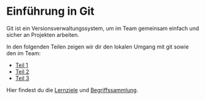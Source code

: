 # Einführung in Git

Git ist ein Versionsverwaltungssystem, um im Team gemeinsam einfach und sicher an Projekten arbeiten.

In den folgenden Teilen zeigen wir dir den lokalen Umgang mit git sowie den im Team:

* [Teil 1]()
* [Teil 2]()
* [Teil 3]()

Hier findest du die [Lernziele]() und [Begriffssammlung]().